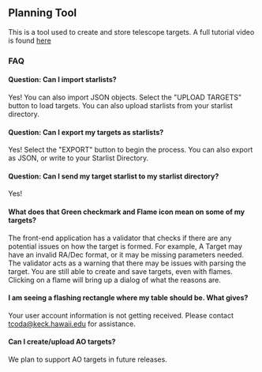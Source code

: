 ## Planning Tool

This is a tool used to create and store telescope targets. A full tutorial video is found [here](https://vimeo.com/1103283521/3adcf122b6?ts=98447&share=copy)

### FAQ
#### Question: Can I import starlists?
Yes! You can also import JSON objects. Select the "UPLOAD TARGETS" button to load targets. You can also upload starlists from your starlist directory.

#### Question: Can I export my targets as starlists? 
Yes! Select the "EXPORT" button to begin the process. You can also export as JSON, or write to your Starlist Directory. 

#### Question: Can I send my target starlist to my starlist directory?
Yes!

#### What does that Green checkmark and Flame icon mean on some of my targets?
The front-end application has a validator that checks if there are any potential issues on how the target is formed. For example, A Target may have an invalid RA/Dec format, or it may be missing parameters needed. The validator acts as a warning that there may be issues with parsing the target. You are still able to create and save targets, even with flames. Clicking on a flame will bring up a dialog of what the reasons are.

#### I am seeing a flashing rectangle where my table should be. What gives?
Your user account information is not getting received. Please contact tcoda@keck.hawaii.edu for assistance.

#### Can I create/upload AO targets?
We plan to support AO targets in future releases.